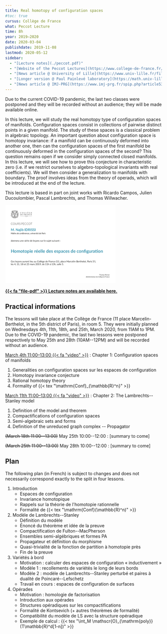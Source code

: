 ```yaml
---
title: Real homotopy of configuration spaces
#toc: true
cursus: Collège de France
what: Peccot Lecture
time: 8h
year: 2019–2020
date: 2020-03-04
publishdate: 2019-11-08
lastmod: 2020-05-12
sidebar:
  - "[Lecture notes](./peccot.pdf)"
  - "[Website of the Peccot Lectures](https://www.college-de-france.fr/site/cours-peccot/guestlecturer-2019-2020__1.htm)"
  - "[News article @ University of Lille](https://www.univ-lille.fr/fileadmin/user_upload/illustrations/contenus/recherche/2017/ActULille_Recherche/News_52_Cours_Peccot_de_Najib_Idrissi_-_article.pdf)"
  - "[Longer version @ Paul Painlevé laboratory](https://math.univ-lille1.fr/d7/node/10461)"
  - "[News article @ IMJ-PRG](https://www.imj-prg.fr/spip.php?article538)"
---
```


<div class="alert alert-danger">Due to the current COVID-19 pandemic, the last two classes were postponed and they will be recorded without an audience; they will be made available online.</div>

In this lecture, we will study the real homotopy type of configuration spaces of manifolds.
Configuration spaces consist in collections of pairwise distinct points in a given manifold.
The study of these spaces is a classical problem in algebraic topology.
An important question about configuration space is homotopy invariance: if a manifold can be continuously deformed into another one, then can the configuration spaces of the first manifold be continuously deformed in the configuration spaces of the second?
This question remains open if we consider simply connected closed manifolds.
In this lecture, we will see how to prove this conjecture in characteristic zero (i.e. if we restrict ourselves to algebro-topological invariants with real coefficients).
We will then consider a generalization to manifolds with boundary.
The proof involves ideas from the theory of operads, which will be introduced at the end of the lecture.

This lecture is based in part on joint works with Ricardo Campos, Julien Ducoulombier, Pascal Lambrechts, and Thomas Willwacher.

<div class="float-md-right p-2"><a href="affiche_peccot.pdf"><img src="affiche_peccot.png" alt="Poster of the course" class="img-thumbnail"></a></div>

<p class="lead"><a href="peccot.pdf"><b>{{< fa "file-pdf" >}} Lecture notes are available here.</b></a></p>

## Practical informations

The lessons will take place at the Collège de France (11 place Marcelin-Berthelot, in the 5th district of Paris), in room 5.
They were initially planned on Wednesdays 4th, 11th, 18th, and 25th, March 2020, from 11AM to 1PM.
Due to the COVID-19 pandemic, the last two lessons were postponed respectively to May 25th and 28th (10AM--12PM) and will be recorded without an audience.

[March 4th 11:00–13:00 {{< fa "video" >}}](https://www.college-de-france.fr/site/cours-peccot/guestlecturer-2020-03-04-11h00.htm)
: Chapter 1: Configuration spaces of manifolds
  1. Generalities on configuration spaces sur les espaces de configuration
  2. Homotopy invariance conjecture
  3. Rational homotopy theory
  4. Formality of {{< tex "\mathrm{Conf}_{\mathbb{R}^n}" >}}

[March 11th 11:00–13:00 {{< fa "video" >}}](https://www.college-de-france.fr/site/cours-peccot/guestlecturer-2020-03-11-11h00.htm)
: Chapter 2: The Lambrechts--Stanley model
  1. Definition of the model and theorem
  2. Compactifications of configuration spaces
  3. Semi-algebraic sets and forms
  4. Definition of the unreduced graph complex -- Propagator

<del>(March 18th 11:00--13:00)</del> May 25th 10:00--12:00
: [summary to come]

<del>(March 25th 11:00--13:00)</del> May 28th 10:00--12:00
: [summary to come]

## Plan

The following plan (in French) is subject to changes and does not necessarily correspond exactly to the split in four lessons.

1. Introduction
    - Espaces de configuration
    - Invariance homotopique
    - Rappels sur la théorie de l'homotopie rationnelle
    - Formalité de {{< tex "\mathrm{Conf}(\mathbb{R}^n)" >}}
2. Modèle de Lambrechts--Stanley
    - Définition du modèle
    - Énoncé du théorème et idée de la preuve
    - Compactification de Fulton--MacPherson
    - Ensembles semi-algébriques et formes PA
    - Propagateur et définition du morphisme
    - Quasi-trivialité de la fonction de partition à homotopie près
    - Fin de la preuve
3. Variétés à bord
    - Motivation : calculer des espaces de configuration « inductivement »
    - Modèle 1 : recollements de variétés le long de leurs bords
    - Modèle 2 : modèle de Lambrechts--Stanley perturbé et paires à dualité de Poincaré--Lefschetz
    - Travail en cours : espaces de configuration de surfaces
4. Opérades
    - Motivation : homologie de factorisation
    - Introduction aux opérades
    - Structures opéradiques sur les compactifications
    - Formalité de Kontsevich (+ autres théorèmes de formalité)
    - Compatibilité du modèle de LS avec la structure opéradique
    - Exemple de calcul : {{< tex "\int_M \mathscr{O}_{\mathrm{poly}}(T\mathbb{R}^d[1-n])" >}}
